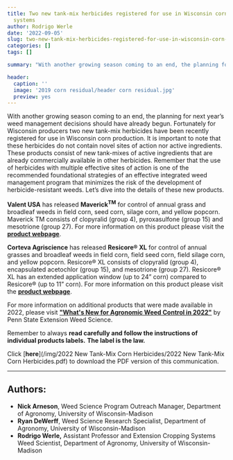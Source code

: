 ```yaml
---
title: Two new tank-mix herbicides registered for use in Wisconsin corn production
  systems
author: Rodrigo Werle
date: '2022-09-05'
slug: two-new-tank-mix-herbicides-registered-for-use-in-wisconsin-corn-production-systems
categories: []
tags: []

summary: "With another growing season coming to an end, the planning for next year’s weed management decisions should have already begun. Fortunately for Wisconsin producers two new tank-mix herbicides have been recently registered for use in Wisconsin corn production (**Maverick<sup>TM</sup>** and **Resicore® XL**)."

header:
  caption: ''
  image: '2019 corn residual/header corn residual.jpg'
  preview: yes
---
```


With another growing season coming to an end, the planning for next year’s weed management decisions should have already begun. Fortunately for Wisconsin producers two new tank-mix herbicides have been recently registered for use in Wisconsin corn production. It is important to note that these herbicides do not contain novel sites of action nor active ingredients. These products consist of new tank-mixes of active ingredients that are already commercially available in other herbicides. Remember that the use of herbicides with multiple effective sites of action is one of the recommended foundational strategies of an effective integrated weed management program that minimizes the risk of the development of herbicide-resistant weeds. Let’s dive into the details of these new products. 

**Valent USA** has released **Maverick<sup>TM</sup>** for control of annual grass and broadleaf weeds in field corn, seed corn, silage corn, and yellow popcorn. Maverick TM consists of clopyralid (group 4), pyroxasulfone (group 15) and mesotrione (group 27). For more information on this product please visit the [**product webpage**](https://www.valent.com/Products/ccdf52e0-b6fa-4669-8a17-0c6eab3e2a8d/Maverick). 

**Corteva Agriscience** has released **Resicore® XL** for control of annual grasses and broadleaf weeds in field corn, field seed corn, field silage corn, and yellow popcorn. Resicore® XL consists of clopyralid (group 4), encapsulated acetochlor (group 15), and mesotrione (group 27). Resicore® XL has an extended application window (up to 24” corn) compared to Resicore® (up to 11” corn). For more information on this product please visit the [**product webpage**](https://www.corteva.us/products-and-solutions/crop-protection/resicore-xl.html?cid=mkch:sem_mktp:gsh_ctry:us_brnd:cph_agny:IHA_mkdv:pd_objv:cod_audn:frm_prct:cp_cpds:ADW-CP-Corn-ResicoreXL-Search-Brand_cpky:11001!s_kwcid=AL!9480!3!533138429185!e!!g!!resicore%20xl&gclid=CjwKCAjw3qGYBhBSEiwAcnTRLntSQkWLrCZ6f-8Gsvlmv1_EOf2Icdj3sbvgRPnSWpk2B8Zu6ci8ZhoCEfAQAvD_BwE).  

For more information on additional products that were made available in 2022, please visit [**"What's New for Agronomic Weed Control in 2022"**](https://extension.psu.edu/whats-new-for-agronomic-weed-control-in-2022) by Penn State Extension Weed Science. 

Remember to always **read carefully and follow the instructions of individual products labels.** 
**The label is the law.**

Click [**here**](/img/2022 New Tank-Mix Corn Herbicides/2022 New Tank-Mix Corn Herbicides.pdf) to download the PDF version of this communication. 

_____ 
## **Authors**:
+ **Nick Arneson**, Weed Science Program Outreach Manager, Department of Agronomy, University of Wisconsin-Madison
+ **Ryan DeWerff**, Weed Science Research Specialist, Department of Agronomy, University of Wisconsin-Madison 
+ **Rodrigo Werle,** Assistant Professor and Extension Cropping Systems Weed Scientist, Department of Agronomy, University of Wisconsin-Madison 
